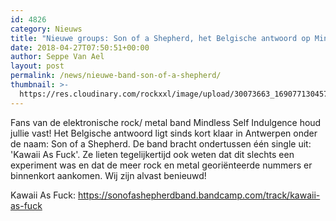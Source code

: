 ```yaml
---
id: 4826
category: Nieuws
title: "Nieuwe groups: Son of a Shepherd, het Belgische antwoord op Mindless Self Indulgence"
date: 2018-04-27T07:50:51+00:00
author: Seppe Van Ael
layout: post
permalink: /news/nieuwe-band-son-of-a-shepherd/
thumbnail: >-
  https://res.cloudinary.com/rockxxl/image/upload/30073663_169077130457314_1688947380210103881_o.jpg
---
```

Fans van de elektronische rock/ metal band Mindless Self Indulgence houd jullie vast! Het Belgische antwoord ligt sinds kort klaar in Antwerpen onder de naam: Son of a Shepherd. De band bracht ondertussen één single uit: 'Kawaii As Fuck'. Ze lieten tegelijkertijd ook weten dat dit slechts een experiment was en dat de meer rock en metal georiënteerde nummers er binnenkort aankomen. Wij zijn alvast benieuwd!

Kawaii As Fuck: <https://sonofashepherdband.bandcamp.com/track/kawaii-as-fuck>